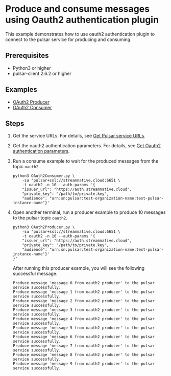 # Produce and consume messages using Oauth2 authentication plugin

This example demonstrates how to use oauth2 authentication plugin to connect to the pulsar service for producing and consuming.

## Prerequisites

- Python3 or higher
- pulsar-client 2.6.2 or higher

## Examples

- [OAuth2 Producer](./OAuth2Producer.py)
- [OAuth2 Consumer](./OAuth2Consumer.py)

## Steps

1. Get the service URLs. For details, see [Get Pulsar service URLs](https://github.com/streamnative/pulsar-examples/tree/master/cloud#get-pulsar-service-urls).

2. Get the oauth2 authentication parameters. For details, see [Get Oauth2 authentication parameters](https://github.com/streamnative/examples/tree/master/cloud#get-oauth2-authentication-parameters).

3. Run a consume example to wait for the produced messages from the topic `oauth2`.

    ```shell
    python3 OAuth2Consumer.py \
        -su "pulsar+ssl://streamnative.cloud:6651 \
        -t oauth2 -n 10 --auth-params '{
        "issuer_url": "https://auth.streamnative.cloud",
        "private_key": "/path/to/private.key",
        "audience": "urn:sn:pulsar:test-organization-name:test-pulsar-instance-name"}'
    ```

4. Open another terminal, run a producer example to produce 10 messages to the pulsar topic `oauth2`.

    ```shell
    python3 OAuth2Producer.py \
        -su "pulsar+ssl://streamnative.cloud:6651 \
        -t oauth2 -n 10 --auth-params '{
        "issuer_url": "https://auth.streamnative.cloud",
        "private_key": "/path/to/private.key",
        "audience": "urn:sn:pulsar:test-organization-name:test-pulsar-instance-name"}'
    }'
    ```
    
    After running this producer example, you will see the following successful message.
    
    ```shell
    Produce message 'message 0 from oauth2 producer' to the pulsar service successfully.
    Produce message 'message 1 from oauth2 producer' to the pulsar service successfully.
    Produce message 'message 2 from oauth2 producer' to the pulsar service successfully.
    Produce message 'message 3 from oauth2 producer' to the pulsar service successfully.
    Produce message 'message 4 from oauth2 producer' to the pulsar service successfully.
    Produce message 'message 5 from oauth2 producer' to the pulsar service successfully.
    Produce message 'message 6 from oauth2 producer' to the pulsar service successfully.
    Produce message 'message 7 from oauth2 producer' to the pulsar service successfully.
    Produce message 'message 8 from oauth2 producer' to the pulsar service successfully.
    Produce message 'message 9 from oauth2 producer' to the pulsar service successfully.
    ```

